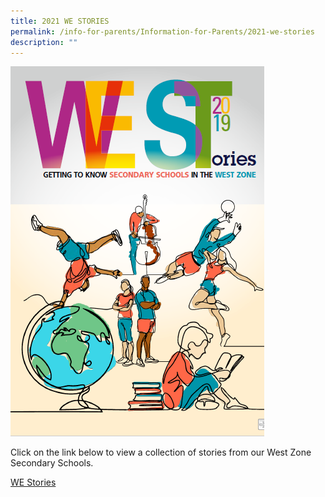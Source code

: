 ```yaml
---
title: 2021 WE STORIES
permalink: /info-for-parents/Information-for-Parents/2021-we-stories
description: ""
---
```


![](/images/westories.png)

Click on the link below to view a collection of stories from our West Zone Secondary Schools.

[WE Stories](http://we%20stories/)